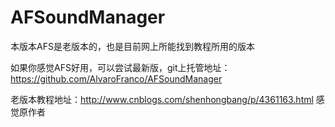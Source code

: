 # AFSoundManager
本版本AFS是老版本的，也是目前网上所能找到教程所用的版本

如果你感觉AFS好用，可以尝试最新版，git上托管地址：https://github.com/AlvaroFranco/AFSoundManager

老版本教程地址：http://www.cnblogs.com/shenhongbang/p/4361163.html
感觉原作者